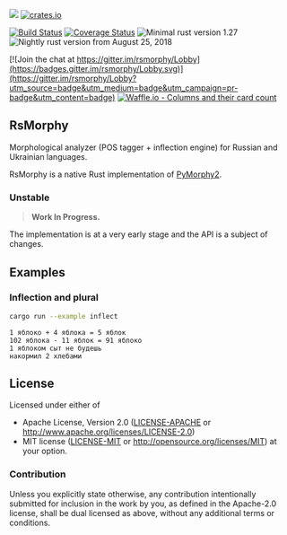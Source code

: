 ![](https://img.shields.io/crates/l/rsmorphy.svg)
[![crates.io](https://img.shields.io/crates/v/rsmorphy.svg)](https://crates.io/crates/rsmorphy)

[![Build Status](https://travis-ci.org/irbis-labs/rsmorphy.svg)](https://travis-ci.org/irbis-labs/rsmorphy)
[![Coverage Status](https://coveralls.io/repos/github/irbis-labs/rsmorphy/badge.svg?branch=master)](https://coveralls.io/github/irbis-labs/rsmorphy?branch=master)
![Minimal rust version 1.27](https://img.shields.io/badge/rustc-1.27+-green.svg)
![Nightly rust version from August 25, 2018](https://img.shields.io/badge/rustc-nightly_2018--08--25-yellow.svg)

[![Join the chat at https://gitter.im/rsmorphy/Lobby](https://badges.gitter.im/rsmorphy/Lobby.svg)](https://gitter.im/rsmorphy/Lobby?utm_source=badge&utm_medium=badge&utm_campaign=pr-badge&utm_content=badge)
[![Waffle.io - Columns and their card count](https://badge.waffle.io/irbis-labs/rsmorphy.svg?columns=inbox,backlog,in%20progress,done)](https://waffle.io/irbis-labs/rsmorphy)

## RsMorphy

Morphological analyzer (POS tagger + inflection engine) for Russian and Ukrainian languages.

RsMorphy is a native Rust implementation of [PyMorphy2](https://github.com/kmike/pymorphy2).


### Unstable

> **Work In Progress.**

The implementation is at a very early stage and the API is a subject of changes.

## Examples

### Inflection and plural

```bash
cargo run --example inflect
```
```
1 яблоко + 4 яблока = 5 яблок
102 яблока - 11 яблок = 91 яблоко
1 яблоком сыт не будешь
накормил 2 хлебами
```


## License

Licensed under either of
 * Apache License, Version 2.0 ([LICENSE-APACHE](LICENSE-APACHE) or http://www.apache.org/licenses/LICENSE-2.0)
 * MIT license ([LICENSE-MIT](LICENSE-MIT) or http://opensource.org/licenses/MIT)
at your option.


### Contribution

Unless you explicitly state otherwise, any contribution intentionally submitted
for inclusion in the work by you, as defined in the Apache-2.0 license,
shall be dual licensed as above, without any additional terms or conditions.
